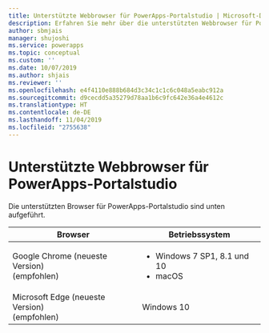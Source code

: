 ```yaml
---
title: Unterstützte Webbrowser für PowerApps-Portalstudio | Microsoft-Dokumentation
description: Erfahren Sie mehr über die unterstützten Webbrowser für PowerApps-Portalstudio.
author: sbmjais
manager: shujoshi
ms.service: powerapps
ms.topic: conceptual
ms.custom: ''
ms.date: 10/07/2019
ms.author: shjais
ms.reviewer: ''
ms.openlocfilehash: e4f4110e888b684d3c34c1c1c6c048a5eabc912a
ms.sourcegitcommit: d9cecdd5a35279d78aa1b6c9fc642e36a4e4612c
ms.translationtype: HT
ms.contentlocale: de-DE
ms.lasthandoff: 11/04/2019
ms.locfileid: "2755638"
---
```

# <a name="supported-web-browsers-for-powerapps-portals-studio"></a>Unterstützte Webbrowser für PowerApps-Portalstudio

Die unterstützten Browser für PowerApps-Portalstudio sind unten aufgeführt.

| **Browser**                     | **Betriebssystem**           |
|---------------------------------|--------------------------------|
| Google Chrome (neueste Version)<br>(empfohlen)                    | <ul><li>Windows 7 SP1, 8.1 und 10</li><li>macOS</li></ul>      |
| Microsoft Edge (neueste Version)<br> (empfohlen)                    | Windows 10                     |

